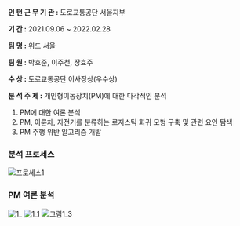 **인 턴 근 무 기 관 :** 도로교통공단 서울지부
 
**기 간 :** 2021.09.06 ~ 2022.02.28
 
**팀 명 :** 위드 서울
 
**팀 원 :** 박호준, 이주천, 장효주

**수 상 :** 도로교통공단 이사장상(우수상)


**분 석 주 제 :** 개인형이동장치(PM)에 대한 다각적인 분석 

1. PM에 대한 여론 분석
2. PM, 이륜차, 자전거를 분류하는 로지스틱 회귀 모형 구축 및 관련 요인 탐색
3. PM 주행 위반 알고리즘 개발


### 분석 프로세스
![프로세스1](https://user-images.githubusercontent.com/91238910/165714567-917fc3de-fc77-482f-a0f6-f5ba60d32a4e.jpg)

### PM 여론 분석
![1_](https://user-images.githubusercontent.com/91238910/165715145-aa56c481-9ff6-456a-870f-39d4ef28151f.png)
![1_1](https://user-images.githubusercontent.com/91238910/165715150-a59ef0dd-0451-4c5b-8117-f672ec8c4cc8.png)
![그림1_3](https://user-images.githubusercontent.com/91238910/167256074-74b60c99-eaa7-4e8d-aad3-39ee07f44b13.png)
